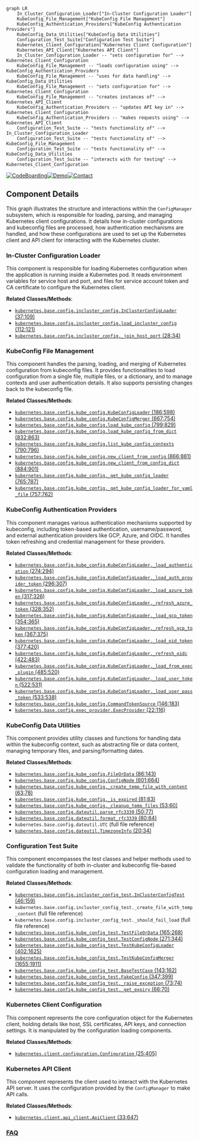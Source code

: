 ```mermaid
graph LR
    In_Cluster_Configuration_Loader["In-Cluster Configuration Loader"]
    KubeConfig_File_Management["KubeConfig File Management"]
    KubeConfig_Authentication_Providers["KubeConfig Authentication Providers"]
    KubeConfig_Data_Utilities["KubeConfig Data Utilities"]
    Configuration_Test_Suite["Configuration Test Suite"]
    Kubernetes_Client_Configuration["Kubernetes Client Configuration"]
    Kubernetes_API_Client["Kubernetes API Client"]
    In_Cluster_Configuration_Loader -- "sets configuration for" --> Kubernetes_Client_Configuration
    KubeConfig_File_Management -- "loads configuration using" --> KubeConfig_Authentication_Providers
    KubeConfig_File_Management -- "uses for data handling" --> KubeConfig_Data_Utilities
    KubeConfig_File_Management -- "sets configuration for" --> Kubernetes_Client_Configuration
    KubeConfig_File_Management -- "creates instances of" --> Kubernetes_API_Client
    KubeConfig_Authentication_Providers -- "updates API key in" --> Kubernetes_Client_Configuration
    KubeConfig_Authentication_Providers -- "makes requests using" --> Kubernetes_API_Client
    Configuration_Test_Suite -- "tests functionality of" --> In_Cluster_Configuration_Loader
    Configuration_Test_Suite -- "tests functionality of" --> KubeConfig_File_Management
    Configuration_Test_Suite -- "tests functionality of" --> KubeConfig_Data_Utilities
    Configuration_Test_Suite -- "interacts with for testing" --> Kubernetes_Client_Configuration
```
[![CodeBoarding](https://img.shields.io/badge/Generated%20by-CodeBoarding-9cf?style=flat-square)](https://github.com/CodeBoarding/GeneratedOnBoardings)[![Demo](https://img.shields.io/badge/Try%20our-Demo-blue?style=flat-square)](https://www.codeboarding.org/demo)[![Contact](https://img.shields.io/badge/Contact%20us%20-%20contact@codeboarding.org-lightgrey?style=flat-square)](mailto:contact@codeboarding.org)

## Component Details

This graph illustrates the structure and interactions within the `ConfigManager` subsystem, which is responsible for loading, parsing, and managing Kubernetes client configurations. It details how in-cluster configurations and kubeconfig files are processed, how authentication mechanisms are handled, and how these configurations are used to set up the Kubernetes client and API client for interacting with the Kubernetes cluster.

### In-Cluster Configuration Loader
This component is responsible for loading Kubernetes configuration when the application is running inside a Kubernetes pod. It reads environment variables for service host and port, and files for service account token and CA certificate to configure the Kubernetes client.


**Related Classes/Methods**:

- <a href="https://github.com/kubernetes-client/python/blob/master/kubernetes/base/config/incluster_config.py#L37-L109" target="_blank" rel="noopener noreferrer">`kubernetes.base.config.incluster_config.InClusterConfigLoader` (37:109)</a>
- <a href="https://github.com/kubernetes-client/python/blob/master/kubernetes/base/config/incluster_config.py#L112-L121" target="_blank" rel="noopener noreferrer">`kubernetes.base.config.incluster_config.load_incluster_config` (112:121)</a>
- <a href="https://github.com/kubernetes-client/python/blob/master/kubernetes/base/config/incluster_config.py#L28-L34" target="_blank" rel="noopener noreferrer">`kubernetes.base.config.incluster_config._join_host_port` (28:34)</a>


### KubeConfig File Management
This component handles the parsing, loading, and merging of Kubernetes configuration from kubeconfig files. It provides functionalities to load configuration from a single file, multiple files, or a dictionary, and to manage contexts and user authentication details. It also supports persisting changes back to the kubeconfig file.


**Related Classes/Methods**:

- <a href="https://github.com/kubernetes-client/python/blob/master/kubernetes/base/config/kube_config.py#L186-L598" target="_blank" rel="noopener noreferrer">`kubernetes.base.config.kube_config.KubeConfigLoader` (186:598)</a>
- <a href="https://github.com/kubernetes-client/python/blob/master/kubernetes/base/config/kube_config.py#L667-L754" target="_blank" rel="noopener noreferrer">`kubernetes.base.config.kube_config.KubeConfigMerger` (667:754)</a>
- <a href="https://github.com/kubernetes-client/python/blob/master/kubernetes/base/config/kube_config.py#L799-L829" target="_blank" rel="noopener noreferrer">`kubernetes.base.config.kube_config.load_kube_config` (799:829)</a>
- <a href="https://github.com/kubernetes-client/python/blob/master/kubernetes/base/config/kube_config.py#L832-L863" target="_blank" rel="noopener noreferrer">`kubernetes.base.config.kube_config.load_kube_config_from_dict` (832:863)</a>
- <a href="https://github.com/kubernetes-client/python/blob/master/kubernetes/base/config/kube_config.py#L790-L796" target="_blank" rel="noopener noreferrer">`kubernetes.base.config.kube_config.list_kube_config_contexts` (790:796)</a>
- <a href="https://github.com/kubernetes-client/python/blob/master/kubernetes/base/config/kube_config.py#L866-L881" target="_blank" rel="noopener noreferrer">`kubernetes.base.config.kube_config.new_client_from_config` (866:881)</a>
- <a href="https://github.com/kubernetes-client/python/blob/master/kubernetes/base/config/kube_config.py#L884-L901" target="_blank" rel="noopener noreferrer">`kubernetes.base.config.kube_config.new_client_from_config_dict` (884:901)</a>
- <a href="https://github.com/kubernetes-client/python/blob/master/kubernetes/base/config/kube_config.py#L765-L787" target="_blank" rel="noopener noreferrer">`kubernetes.base.config.kube_config._get_kube_config_loader` (765:787)</a>
- <a href="https://github.com/kubernetes-client/python/blob/master/kubernetes/base/config/kube_config.py#L757-L762" target="_blank" rel="noopener noreferrer">`kubernetes.base.config.kube_config._get_kube_config_loader_for_yaml_file` (757:762)</a>


### KubeConfig Authentication Providers
This component manages various authentication mechanisms supported by kubeconfig, including token-based authentication, username/password, and external authentication providers like GCP, Azure, and OIDC. It handles token refreshing and credential management for these providers.


**Related Classes/Methods**:

- <a href="https://github.com/kubernetes-client/python/blob/master/kubernetes/base/config/kube_config.py#L274-L294" target="_blank" rel="noopener noreferrer">`kubernetes.base.config.kube_config.KubeConfigLoader._load_authentication` (274:294)</a>
- <a href="https://github.com/kubernetes-client/python/blob/master/kubernetes/base/config/kube_config.py#L296-L307" target="_blank" rel="noopener noreferrer">`kubernetes.base.config.kube_config.KubeConfigLoader._load_auth_provider_token` (296:307)</a>
- <a href="https://github.com/kubernetes-client/python/blob/master/kubernetes/base/config/kube_config.py#L317-L326" target="_blank" rel="noopener noreferrer">`kubernetes.base.config.kube_config.KubeConfigLoader._load_azure_token` (317:326)</a>
- <a href="https://github.com/kubernetes-client/python/blob/master/kubernetes/base/config/kube_config.py#L328-L352" target="_blank" rel="noopener noreferrer">`kubernetes.base.config.kube_config.KubeConfigLoader._refresh_azure_token` (328:352)</a>
- <a href="https://github.com/kubernetes-client/python/blob/master/kubernetes/base/config/kube_config.py#L354-L365" target="_blank" rel="noopener noreferrer">`kubernetes.base.config.kube_config.KubeConfigLoader._load_gcp_token` (354:365)</a>
- <a href="https://github.com/kubernetes-client/python/blob/master/kubernetes/base/config/kube_config.py#L367-L375" target="_blank" rel="noopener noreferrer">`kubernetes.base.config.kube_config.KubeConfigLoader._refresh_gcp_token` (367:375)</a>
- <a href="https://github.com/kubernetes-client/python/blob/master/kubernetes/base/config/kube_config.py#L377-L420" target="_blank" rel="noopener noreferrer">`kubernetes.base.config.kube_config.KubeConfigLoader._load_oid_token` (377:420)</a>
- <a href="https://github.com/kubernetes-client/python/blob/master/kubernetes/base/config/kube_config.py#L422-L483" target="_blank" rel="noopener noreferrer">`kubernetes.base.config.kube_config.KubeConfigLoader._refresh_oidc` (422:483)</a>
- <a href="https://github.com/kubernetes-client/python/blob/master/kubernetes/base/config/kube_config.py#L485-L520" target="_blank" rel="noopener noreferrer">`kubernetes.base.config.kube_config.KubeConfigLoader._load_from_exec_plugin` (485:520)</a>
- <a href="https://github.com/kubernetes-client/python/blob/master/kubernetes/base/config/kube_config.py#L522-L531" target="_blank" rel="noopener noreferrer">`kubernetes.base.config.kube_config.KubeConfigLoader._load_user_token` (522:531)</a>
- <a href="https://github.com/kubernetes-client/python/blob/master/kubernetes/base/config/kube_config.py#L533-L538" target="_blank" rel="noopener noreferrer">`kubernetes.base.config.kube_config.KubeConfigLoader._load_user_pass_token` (533:538)</a>
- <a href="https://github.com/kubernetes-client/python/blob/master/kubernetes/base/config/kube_config.py#L146-L183" target="_blank" rel="noopener noreferrer">`kubernetes.base.config.kube_config.CommandTokenSource` (146:183)</a>
- <a href="https://github.com/kubernetes-client/python/blob/master/kubernetes/base/config/exec_provider.py#L22-L116" target="_blank" rel="noopener noreferrer">`kubernetes.base.config.exec_provider.ExecProvider` (22:116)</a>


### KubeConfig Data Utilities
This component provides utility classes and functions for handling data within the kubeconfig context, such as abstracting file or data content, managing temporary files, and parsing/formatting dates.


**Related Classes/Methods**:

- <a href="https://github.com/kubernetes-client/python/blob/master/kubernetes/base/config/kube_config.py#L86-L143" target="_blank" rel="noopener noreferrer">`kubernetes.base.config.kube_config.FileOrData` (86:143)</a>
- <a href="https://github.com/kubernetes-client/python/blob/master/kubernetes/base/config/kube_config.py#L601-L664" target="_blank" rel="noopener noreferrer">`kubernetes.base.config.kube_config.ConfigNode` (601:664)</a>
- <a href="https://github.com/kubernetes-client/python/blob/master/kubernetes/base/config/kube_config.py#L63-L78" target="_blank" rel="noopener noreferrer">`kubernetes.base.config.kube_config._create_temp_file_with_content` (63:78)</a>
- <a href="https://github.com/kubernetes-client/python/blob/master/kubernetes/base/config/kube_config.py#L81-L83" target="_blank" rel="noopener noreferrer">`kubernetes.base.config.kube_config._is_expired` (81:83)</a>
- <a href="https://github.com/kubernetes-client/python/blob/master/kubernetes/base/config/kube_config.py#L53-L60" target="_blank" rel="noopener noreferrer">`kubernetes.base.config.kube_config._cleanup_temp_files` (53:60)</a>
- <a href="https://github.com/kubernetes-client/python/blob/master/kubernetes/base/config/dateutil.py#L50-L77" target="_blank" rel="noopener noreferrer">`kubernetes.base.config.dateutil.parse_rfc3339` (50:77)</a>
- <a href="https://github.com/kubernetes-client/python/blob/master/kubernetes/base/config/dateutil.py#L80-L84" target="_blank" rel="noopener noreferrer">`kubernetes.base.config.dateutil.format_rfc3339` (80:84)</a>
- `kubernetes.base.config.dateutil.UTC` (full file reference)
- <a href="https://github.com/kubernetes-client/python/blob/master/kubernetes/base/config/dateutil.py#L20-L34" target="_blank" rel="noopener noreferrer">`kubernetes.base.config.dateutil.TimezoneInfo` (20:34)</a>


### Configuration Test Suite
This component encompasses the test classes and helper methods used to validate the functionality of both in-cluster and kubeconfig file-based configuration loading and management.


**Related Classes/Methods**:

- <a href="https://github.com/kubernetes-client/python/blob/master/kubernetes/base/config/incluster_config_test.py#L46-L159" target="_blank" rel="noopener noreferrer">`kubernetes.base.config.incluster_config_test.InClusterConfigTest` (46:159)</a>
- `kubernetes.base.config.incluster_config_test._create_file_with_temp_content` (full file reference)
- `kubernetes.base.config.incluster_config_test._should_fail_load` (full file reference)
- <a href="https://github.com/kubernetes-client/python/blob/master/kubernetes/base/config/kube_config_test.py#L165-L268" target="_blank" rel="noopener noreferrer">`kubernetes.base.config.kube_config_test.TestFileOrData` (165:268)</a>
- <a href="https://github.com/kubernetes-client/python/blob/master/kubernetes/base/config/kube_config_test.py#L271-L344" target="_blank" rel="noopener noreferrer">`kubernetes.base.config.kube_config_test.TestConfigNode` (271:344)</a>
- <a href="https://github.com/kubernetes-client/python/blob/master/kubernetes/base/config/kube_config_test.py#L402-L1625" target="_blank" rel="noopener noreferrer">`kubernetes.base.config.kube_config_test.TestKubeConfigLoader` (402:1625)</a>
- <a href="https://github.com/kubernetes-client/python/blob/master/kubernetes/base/config/kube_config_test.py#L1655-L1911" target="_blank" rel="noopener noreferrer">`kubernetes.base.config.kube_config_test.TestKubeConfigMerger` (1655:1911)</a>
- <a href="https://github.com/kubernetes-client/python/blob/master/kubernetes/base/config/kube_config_test.py#L143-L162" target="_blank" rel="noopener noreferrer">`kubernetes.base.config.kube_config_test.BaseTestCase` (143:162)</a>
- <a href="https://github.com/kubernetes-client/python/blob/master/kubernetes/base/config/kube_config_test.py#L347-L399" target="_blank" rel="noopener noreferrer">`kubernetes.base.config.kube_config_test.FakeConfig` (347:399)</a>
- <a href="https://github.com/kubernetes-client/python/blob/master/kubernetes/base/config/kube_config_test.py#L73-L74" target="_blank" rel="noopener noreferrer">`kubernetes.base.config.kube_config_test._raise_exception` (73:74)</a>
- <a href="https://github.com/kubernetes-client/python/blob/master/kubernetes/base/config/kube_config_test.py#L66-L70" target="_blank" rel="noopener noreferrer">`kubernetes.base.config.kube_config_test._get_expiry` (66:70)</a>


### Kubernetes Client Configuration
This component represents the core configuration object for the Kubernetes client, holding details like host, SSL certificates, API keys, and connection settings. It is manipulated by the configuration loading components.


**Related Classes/Methods**:

- <a href="https://github.com/kubernetes-client/python/blob/master/kubernetes/client/configuration.py#L25-L405" target="_blank" rel="noopener noreferrer">`kubernetes.client.configuration.Configuration` (25:405)</a>


### Kubernetes API Client
This component represents the client used to interact with the Kubernetes API server. It uses the configuration provided by the `ConfigManager` to make API calls.


**Related Classes/Methods**:

- <a href="https://github.com/kubernetes-client/python/blob/master/kubernetes/client/api_client.py#L33-L647" target="_blank" rel="noopener noreferrer">`kubernetes.client.api_client.ApiClient` (33:647)</a>




### [FAQ](https://github.com/CodeBoarding/GeneratedOnBoardings/tree/main?tab=readme-ov-file#faq)